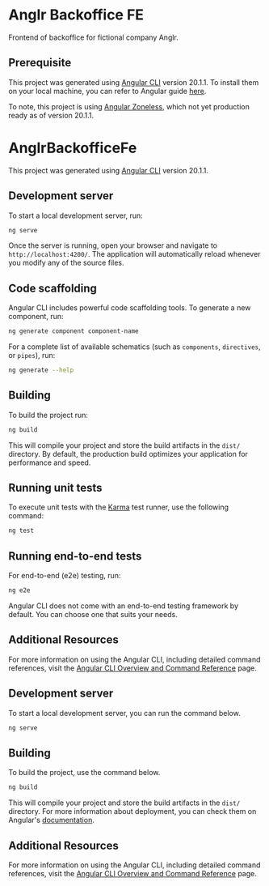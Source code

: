 # Anglr Backoffice FE

Frontend of backoffice for fictional company Anglr.

## Prerequisite

This project was generated using [Angular CLI](https://github.com/angular/angular-cli) version 20.1.1.
To install them on your local machine, you can refer to Angular guide [here](https://angular.dev/tools/cli/setup-local).

To note, this project is using [Angular Zoneless](https://angular.dev/guide/zoneless), which not yet production ready as of version 20.1.1.

# AnglrBackofficeFe

This project was generated using [Angular CLI](https://github.com/angular/angular-cli) version 20.1.1.

## Development server

To start a local development server, run:

```bash
ng serve
```

Once the server is running, open your browser and navigate to `http://localhost:4200/`. The application will automatically reload whenever you modify any of the source files.

## Code scaffolding

Angular CLI includes powerful code scaffolding tools. To generate a new component, run:

```bash
ng generate component component-name
```

For a complete list of available schematics (such as `components`, `directives`, or `pipes`), run:

```bash
ng generate --help
```

## Building

To build the project run:

```bash
ng build
```

This will compile your project and store the build artifacts in the `dist/` directory. By default, the production build optimizes your application for performance and speed.

## Running unit tests

To execute unit tests with the [Karma](https://karma-runner.github.io) test runner, use the following command:

```bash
ng test
```

## Running end-to-end tests

For end-to-end (e2e) testing, run:

```bash
ng e2e
```

Angular CLI does not come with an end-to-end testing framework by default. You can choose one that suits your needs.

## Additional Resources

For more information on using the Angular CLI, including detailed command references, visit the [Angular CLI Overview and Command Reference](https://angular.dev/tools/cli) page.

## Development server

To start a local development server, you can run the command below.

```bash
ng serve
```

## Building

To build the project, use the command below.

```bash
ng build
```

This will compile your project and store the build artifacts in the `dist/` directory. For more information about deployment, you can check them on Angular's [documentation](https://angular.dev/tools/cli/deployment).

## Additional Resources

For more information on using the Angular CLI, including detailed command references, visit the [Angular CLI Overview and Command Reference](https://angular.dev/tools/cli) page.
